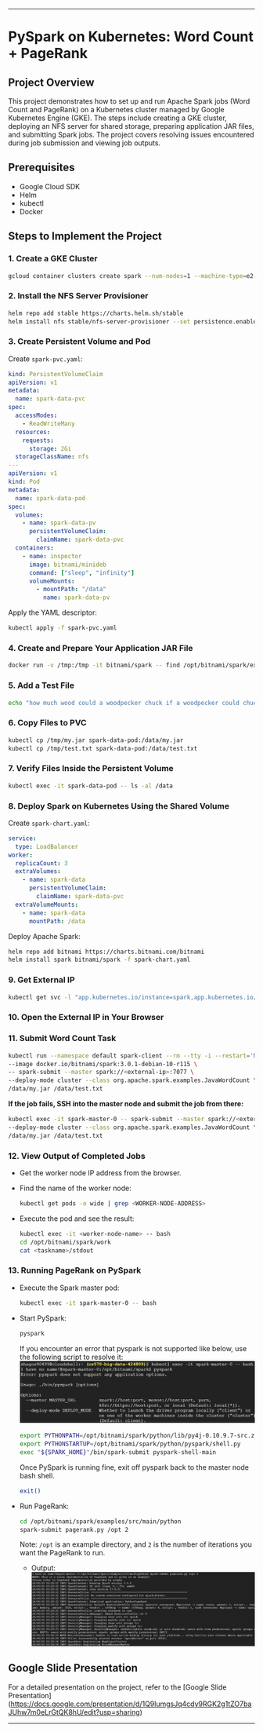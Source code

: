 
---

# PySpark on Kubernetes: Word Count + PageRank

## Project Overview

This project demonstrates how to set up and run Apache Spark jobs (Word Count and PageRank) on a Kubernetes cluster managed by Google Kubernetes Engine (GKE). The steps include creating a GKE cluster, deploying an NFS server for shared storage, preparing application JAR files, and submitting Spark jobs. The project covers resolving issues encountered during job submission and viewing job outputs.

## Prerequisites

- Google Cloud SDK
- Helm
- kubectl
- Docker

## Steps to Implement the Project

### 1. Create a GKE Cluster

```sh
gcloud container clusters create spark --num-nodes=1 --machine-type=e2-highmem-2 --region=us-west1
```

### 2. Install the NFS Server Provisioner

```sh
helm repo add stable https://charts.helm.sh/stable
helm install nfs stable/nfs-server-provisioner --set persistence.enabled=true,persistence.size=5Gi
```

### 3. Create Persistent Volume and Pod

Create `spark-pvc.yaml`:

```yaml
kind: PersistentVolumeClaim
apiVersion: v1
metadata:
  name: spark-data-pvc
spec:
  accessModes:
    - ReadWriteMany
  resources:
    requests:
      storage: 2Gi
  storageClassName: nfs
---
apiVersion: v1
kind: Pod
metadata:
  name: spark-data-pod
spec:
  volumes:
    - name: spark-data-pv
      persistentVolumeClaim:
        claimName: spark-data-pvc
  containers:
    - name: inspector
      image: bitnami/minideb
      command: ["sleep", "infinity"]
      volumeMounts:
        - mountPath: "/data"
          name: spark-data-pv
```

Apply the YAML descriptor:

```sh
kubectl apply -f spark-pvc.yaml
```

### 4. Create and Prepare Your Application JAR File

```sh
docker run -v /tmp:/tmp -it bitnami/spark -- find /opt/bitnami/spark/examples/jars/ -name spark-examples* -exec cp {} /tmp/my.jar \;
```

### 5. Add a Test File

```sh
echo "how much wood could a woodpecker chuck if a woodpecker could chuck wood" > /tmp/test.txt
```

### 6. Copy Files to PVC

```sh
kubectl cp /tmp/my.jar spark-data-pod:/data/my.jar
kubectl cp /tmp/test.txt spark-data-pod:/data/test.txt
```

### 7. Verify Files Inside the Persistent Volume

```sh
kubectl exec -it spark-data-pod -- ls -al /data
```

### 8. Deploy Spark on Kubernetes Using the Shared Volume

Create `spark-chart.yaml`:

```yaml
service:
  type: LoadBalancer
worker:
  replicaCount: 3
  extraVolumes:
    - name: spark-data
      persistentVolumeClaim:
        claimName: spark-data-pvc
  extraVolumeMounts:
    - name: spark-data
      mountPath: /data
```

Deploy Apache Spark:

```sh
helm repo add bitnami https://charts.bitnami.com/bitnami
helm install spark bitnami/spark -f spark-chart.yaml
```

### 9. Get External IP

```sh
kubectl get svc -l "app.kubernetes.io/instance=spark,app.kubernetes.io/name=spark"
```

### 10. Open the External IP in Your Browser

### 11. Submit Word Count Task

```sh
kubectl run --namespace default spark-client --rm --tty -i --restart='Never' \
--image docker.io/bitnami/spark:3.0.1-debian-10-r115 \
-- spark-submit --master spark://<external-ip>:7077 \
--deploy-mode cluster --class org.apache.spark.examples.JavaWordCount \
/data/my.jar /data/test.txt
```

**If the job fails, SSH into the master node and submit the job from there:**

```sh
kubectl exec -it spark-master-0 -- spark-submit --master spark://<external-ip>:7077 \
--deploy-mode cluster --class org.apache.spark.examples.JavaWordCount \
/data/my.jar /data/test.txt
```

### 12. View Output of Completed Jobs

- Get the worker node IP address from the browser.
- Find the name of the worker node:

  ```sh
  kubectl get pods -o wide | grep <WORKER-NODE-ADDRESS>
  ```

- Execute the pod and see the result:

  ```sh
  kubectl exec -it <worker-node-name> -- bash
  cd /opt/bitnami/spark/work
  cat <taskname>/stdout
  ```

### 13. Running PageRank on PySpark

- Execute the Spark master pod:

  ```sh
  kubectl exec -it spark-master-0 -- bash
  ```

- Start PySpark:

  ```sh
  pyspark
  ```

  If you encounter an error that pyspark is not supported like below, use the following script to resolve it:
  ![Pyspark-error](image.png)

  ```sh
  export PYTHONPATH=/opt/bitnami/spark/python/lib/py4j-0.10.9.7-src.zip:/opt/bitnami/spark/python/:/opt/bitnami/spark/python/
  export PYTHONSTARTUP=/opt/bitnami/spark/python/pyspark/shell.py
  exec "${SPARK_HOME}"/bin/spark-submit pyspark-shell-main
  
  ```
  Once PySpark is running fine, exit off pyspark back to the master node bash shell.
  ```sh
  exit()
  ```

- Run PageRank:

  ```sh
  cd /opt/bitnami/spark/examples/src/main/python
  spark-submit pagerank.py /opt 2
  ```

  Note: `/opt` is an example directory, and `2` is the number of iterations you want the PageRank to run.

  - Output:
  ![Output-2iterations](image-1.png)

## Google Slide Presentation
For a detailed presentation on the project, refer to the [Google Slide Presentation] (https://docs.google.com/presentation/d/1Q9lumgsJq4cdy9RGK2g1tZO7baJUhw7m0eLrGtQK8hU/edit?usp=sharing)

---
